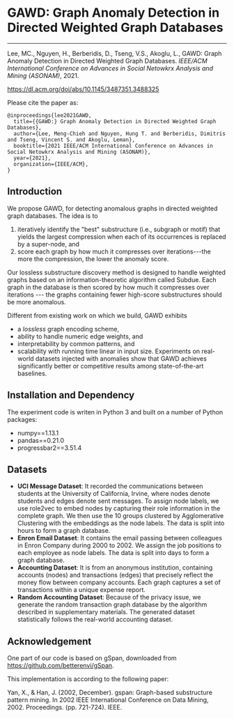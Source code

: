 # GAWD: Graph Anomaly Detection in Directed Weighted Graph Databases

------------

Lee, MC., Nguyen, H., Berberidis, D., Tseng, V.S., Akoglu, L., GAWD: Graph Anomaly Detection in Directed Weighted Graph Databases. *IEEE/ACM International Conference on Advances in Social Netowkrx Analysis and Mining (ASONAM)*, 2021.

https://dl.acm.org/doi/abs/10.1145/3487351.3488325

Please cite the paper as:

    @inproceedings{lee2021GAWD,
      title={{GAWD:} Graph Anomaly Detection in Directed Weighted Graph Databases},
      author={Lee, Meng-Chieh and Nguyen, Hung T. and Berberidis, Dimitris and Tseng, Vincent S. and Akoglu, Leman},
      booktitle={2021 IEEE/ACM International Conference on Advances in Social Netowkrx Analysis and Mining (ASONAM)},
      year={2021},
      organization={IEEE/ACM},
    }

## Introduction
We propose GAWD, for detecting anomalous graphs in directed weighted graph databases. The idea is to
1. iteratively identify the "best" substructure (i.e., subgraph or motif) that yields the largest compression when each of its occurrences is replaced by a super-node, and 
2. score each graph by how much it compresses over iterations---the more the compression, the lower the anomaly score.

Our lossless substructure discovery method is designed to handle weighted graphs based on an information-theoretic algorithm called Subdue.
Each graph in the database is then scored by how much it compresses over iterations --- the graphs containing fewer high-score substructures should be more anomalous. 

Different from existing work on which we build, GAWD exhibits
- a *lossless* graph encoding scheme, 
- ability to handle numeric edge weights, and
- interpretability by common patterns, and
- scalability with running time linear in input size.
Experiments on real-world datasets injected with anomalies show that GAWD achieves significantly better or competitive results among state-of-the-art baselines.

## Installation and Dependency
The experiment code is writen in Python 3 and built on a number of Python packages:
- numpy==1.13.1
- pandas==0.21.0
- progressbar2==3.51.4

## Datasets
- **UCI Message Dataset**: It recorded the communications between students at the University of California, Irvine, where nodes denote students and edges denote sent messages. To assign node labels, we use role2vec to embed nodes by capturing their role information in the complete graph. We then use the 10 groups clustered by Agglomerative Clustering with the embeddings as the node labels. The data is split into hours to form a graph database.
- **Enron Email Dataset**: It contains the email passing between colleagues in Enron Company during 2000 to 2002. We assign the job positions to each employee as node labels. The data is split into days to form a graph database.
- **Accounting Dataset**: It is from an anonymous institution, containing accounts (nodes) and transactions (edges) that precisely reflect the money flow between company accounts. Each graph captures a set of transactions within a unique expense report. 
- **Random Accounting Dataset**: Because of the privacy issue, we generate the random transaction graph database by the algorithm described in supplementary materials. The generated dataset statistically follows the real-world accounting dataset.

## Acknowledgement
One part of our code is based on gSpan, downloaded from https://github.com/betterenvi/gSpan.

This implementation is according to the following paper:

Yan, X., & Han, J. (2002, December). gspan: Graph-based substructure pattern mining. In 2002 IEEE International Conference on Data Mining, 2002. Proceedings. (pp. 721-724). IEEE.
